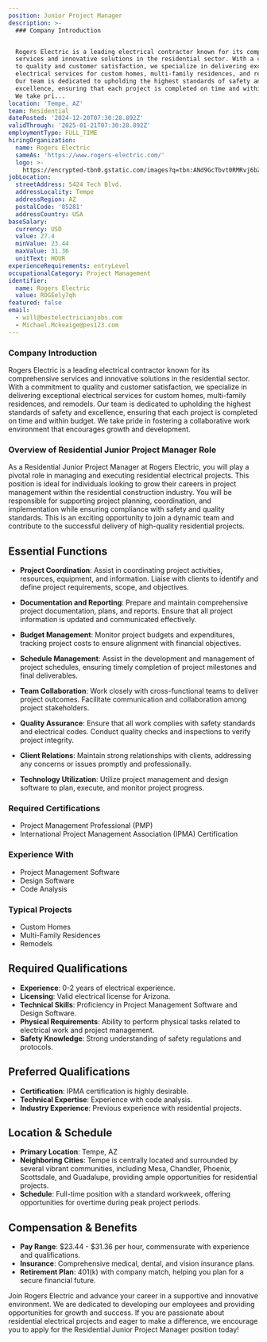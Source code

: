```yaml
---
position: Junior Project Manager
description: >-
  ### Company Introduction


  Rogers Electric is a leading electrical contractor known for its comprehensive
  services and innovative solutions in the residential sector. With a commitment
  to quality and customer satisfaction, we specialize in delivering exceptional
  electrical services for custom homes, multi-family residences, and remodels.
  Our team is dedicated to upholding the highest standards of safety and
  excellence, ensuring that each project is completed on time and within budget.
  We take pri...
location: 'Tempe, AZ'
team: Residential
datePosted: '2024-12-20T07:30:28.892Z'
validThrough: '2025-01-21T07:30:28.892Z'
employmentType: FULL_TIME
hiringOrganization:
  name: Rogers Electric
  sameAs: 'https://www.rogers-electric.com/'
  logo: >-
    https://encrypted-tbn0.gstatic.com/images?q=tbn:ANd9GcTbvt0RMRvj6bZdL81Q6HJeRVl_qflQIGgp9w&s
jobLocation:
  streetAddress: 5424 Tech Blvd.
  addressLocality: Tempe
  addressRegion: AZ
  postalCode: '85281'
  addressCountry: USA
baseSalary:
  currency: USD
  value: 27.4
  minValue: 23.44
  maxValue: 31.36
  unitText: HOUR
experienceRequirements: entryLevel
occupationalCategory: Project Management
identifier:
  name: Rogers Electric
  value: ROGEely7qh
featured: false
email:
  - will@bestelectricianjobs.com
  - Michael.Mckeaige@pes123.com
---
```




### Company Introduction

Rogers Electric is a leading electrical contractor known for its comprehensive services and innovative solutions in the residential sector. With a commitment to quality and customer satisfaction, we specialize in delivering exceptional electrical services for custom homes, multi-family residences, and remodels. Our team is dedicated to upholding the highest standards of safety and excellence, ensuring that each project is completed on time and within budget. We take pride in fostering a collaborative work environment that encourages growth and development.

### Overview of Residential Junior Project Manager Role

As a Residential Junior Project Manager at Rogers Electric, you will play a pivotal role in managing and executing residential electrical projects. This position is ideal for individuals looking to grow their careers in project management within the residential construction industry. You will be responsible for supporting project planning, coordination, and implementation while ensuring compliance with safety and quality standards. This is an exciting opportunity to join a dynamic team and contribute to the successful delivery of high-quality residential projects.

## Essential Functions

- **Project Coordination**: Assist in coordinating project activities, resources, equipment, and information. Liaise with clients to identify and define project requirements, scope, and objectives.
  
- **Documentation and Reporting**: Prepare and maintain comprehensive project documentation, plans, and reports. Ensure that all project information is updated and communicated effectively.
  
- **Budget Management**: Monitor project budgets and expenditures, tracking project costs to ensure alignment with financial objectives.

- **Schedule Management**: Assist in the development and management of project schedules, ensuring timely completion of project milestones and final deliverables.

- **Team Collaboration**: Work closely with cross-functional teams to deliver project outcomes. Facilitate communication and collaboration among project stakeholders.

- **Quality Assurance**: Ensure that all work complies with safety standards and electrical codes. Conduct quality checks and inspections to verify project integrity.

- **Client Relations**: Maintain strong relationships with clients, addressing any concerns or issues promptly and professionally.

- **Technology Utilization**: Utilize project management and design software to plan, execute, and monitor project progress.

### Required Certifications

- Project Management Professional (PMP)
- International Project Management Association (IPMA) Certification

### Experience With

- Project Management Software
- Design Software
- Code Analysis

### Typical Projects

- Custom Homes
- Multi-Family Residences
- Remodels

## Required Qualifications

- **Experience**: 0-2 years of electrical experience.
- **Licensing**: Valid electrical license for Arizona.
- **Technical Skills**: Proficiency in Project Management Software and Design Software.
- **Physical Requirements**: Ability to perform physical tasks related to electrical work and project management.
- **Safety Knowledge**: Strong understanding of safety regulations and protocols.

## Preferred Qualifications

- **Certification**: IPMA certification is highly desirable.
- **Technical Expertise**: Experience with code analysis.
- **Industry Experience**: Previous experience with residential projects.

## Location & Schedule

- **Primary Location**: Tempe, AZ
- **Neighboring Cities**: Tempe is centrally located and surrounded by several vibrant communities, including Mesa, Chandler, Phoenix, Scottsdale, and Guadalupe, providing ample opportunities for residential projects.
- **Schedule**: Full-time position with a standard workweek, offering opportunities for overtime during peak project periods.

## Compensation & Benefits

- **Pay Range**: $23.44 - $31.36 per hour, commensurate with experience and qualifications.
- **Insurance**: Comprehensive medical, dental, and vision insurance plans.
- **Retirement Plan**: 401(k) with company match, helping you plan for a secure financial future.

Join Rogers Electric and advance your career in a supportive and innovative environment. We are dedicated to developing our employees and providing opportunities for growth and success. If you are passionate about residential electrical projects and eager to make a difference, we encourage you to apply for the Residential Junior Project Manager position today!